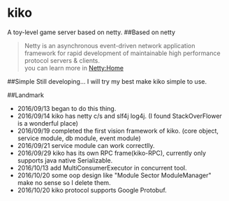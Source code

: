 # kiko
A toy-level game server based on netty.
##Based on netty
>Netty is an asynchronous event-driven network application framework 
for rapid development of maintainable high performance protocol servers & clients.  
you can learn more in [Netty:Home](http://netty.io/)  

##Simple
Still developing... I will try my best make kiko simple to use.  

##Landmark  
* 2016/09/13 began to do this thing.
* 2016/09/14 kiko has netty c/s and slf4j log4j. (I found StackOverFlower is a wonderful place)
* 2016/09/19 completed the first vision framework of kiko. (core object, service module, db module, event module)
* 2016/09/21 service module can work correctlly.
* 2016/09/29 kiko has its own RPC frame(kiko-RPC), currently only supports java native Serializable. 
* 2016/10/13 add MultiConsumerExecutor in concurrent tool.
* 2016/10/20 some oop design like "Module Sector ModuleManager" make no sense so I delete them.
* 2016/10/20 kiko protocol supports Google Protobuf.
